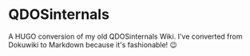 # QDOSinternals
A HUGO conversion of my old QDOSinternals Wiki. I've converted from Dokuwiki to Markdown because it's fashionable! :wink:
